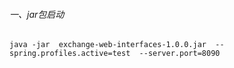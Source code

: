 ###### 一、jar包启动
``` shell script
java -jar  exchange-web-interfaces-1.0.0.jar  --spring.profiles.active=test  --server.port=8090
```